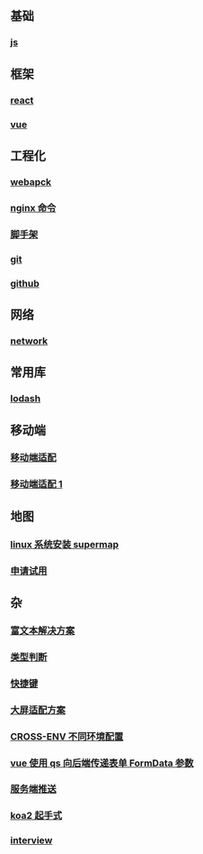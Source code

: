 
## 基础

### [js](./javascript.md)


## 框架

### [react](./react.md)

### [vue](./vue.md)

## 工程化

### [webapck](./webpack.md)

### [nginx 命令](./nginx.md)

### [脚手架](./cli.md)

### [git](./git.md)

### [github](./github.md)


## 网络

### [network](./network.md)


## 常用库
### [lodash](./lodash.md)



## 移动端

### [移动端适配](https://www.pianshen.com/article/74911540247/)

### [移动端适配 1](https://juejin.cn/post/6953091677838344199#heading-4)

## 地图

### [linux 系统安装 supermap](https://malagis.com/detailed-installation-process-of-supermap-iserver.html)

### [申请试用](https://www.supermapol.com/web/pricing/triallicense)

## 杂

### [富文本解决方案](../article/富文本解决方案.md)

### [类型判断](./类型判断)

### [快捷键](./快捷键)

### [大屏适配方案](https://blog.csdn.net/LXY_1999/article/details/118390196)

### [CROSS-ENV 不同环境配置 ](https://www.cnblogs.com/wpshan/p/11119597.html)

### [vue 使用 qs 向后端传递表单 FormData 参数](https://blog.csdn.net/pz3305636904/article/details/103359522)

### [服务端推送](./服务端推送)

### [koa2 起手式](./koa2-express-mongod-redis.md)

### [interview](./interview.md)

